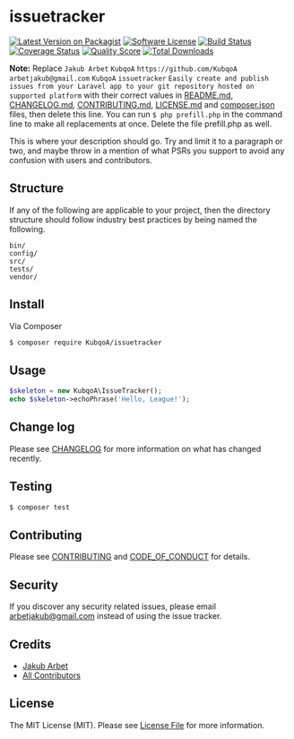 # issuetracker

[![Latest Version on Packagist][ico-version]][link-packagist]
[![Software License][ico-license]](LICENSE.md)
[![Build Status][ico-travis]][link-travis]
[![Coverage Status][ico-scrutinizer]][link-scrutinizer]
[![Quality Score][ico-code-quality]][link-code-quality]
[![Total Downloads][ico-downloads]][link-downloads]

**Note:** Replace ```Jakub Arbet``` ```KubqoA``` ```https://github.com/KubqoA``` ```arbetjakub@gmail.com``` ```KubqoA``` ```issuetracker``` ```Easily create and publish issues from your Laravel app to your git repository hosted on supported platform``` with their correct values in [README.md](README.md), [CHANGELOG.md](CHANGELOG.md), [CONTRIBUTING.md](CONTRIBUTING.md), [LICENSE.md](LICENSE.md) and [composer.json](composer.json) files, then delete this line. You can run `$ php prefill.php` in the command line to make all replacements at once. Delete the file prefill.php as well.

This is where your description should go. Try and limit it to a paragraph or two, and maybe throw in a mention of what
PSRs you support to avoid any confusion with users and contributors.

## Structure

If any of the following are applicable to your project, then the directory structure should follow industry best practices by being named the following.

```
bin/        
config/
src/
tests/
vendor/
```


## Install

Via Composer

``` bash
$ composer require KubqoA/issuetracker
```

## Usage

``` php
$skeleton = new KubqoA\IssueTracker();
echo $skeleton->echoPhrase('Hello, League!');
```

## Change log

Please see [CHANGELOG](CHANGELOG.md) for more information on what has changed recently.

## Testing

``` bash
$ composer test
```

## Contributing

Please see [CONTRIBUTING](CONTRIBUTING.md) and [CODE_OF_CONDUCT](CODE_OF_CONDUCT.md) for details.

## Security

If you discover any security related issues, please email arbetjakub@gmail.com instead of using the issue tracker.

## Credits

- [Jakub Arbet][link-author]
- [All Contributors][link-contributors]

## License

The MIT License (MIT). Please see [License File](LICENSE.md) for more information.

[ico-version]: https://img.shields.io/packagist/v/KubqoA/issuetracker.svg?style=flat-square
[ico-license]: https://img.shields.io/badge/license-MIT-brightgreen.svg?style=flat-square
[ico-travis]: https://img.shields.io/travis/KubqoA/issuetracker/master.svg?style=flat-square
[ico-scrutinizer]: https://img.shields.io/scrutinizer/coverage/g/KubqoA/issuetracker.svg?style=flat-square
[ico-code-quality]: https://img.shields.io/scrutinizer/g/KubqoA/issuetracker.svg?style=flat-square
[ico-downloads]: https://img.shields.io/packagist/dt/KubqoA/issuetracker.svg?style=flat-square

[link-packagist]: https://packagist.org/packages/KubqoA/issuetracker
[link-travis]: https://travis-ci.org/KubqoA/issuetracker
[link-scrutinizer]: https://scrutinizer-ci.com/g/KubqoA/issuetracker/code-structure
[link-code-quality]: https://scrutinizer-ci.com/g/KubqoA/issuetracker
[link-downloads]: https://packagist.org/packages/KubqoA/issuetracker
[link-author]: https://github.com/KubqoA
[link-contributors]: ../../contributors
